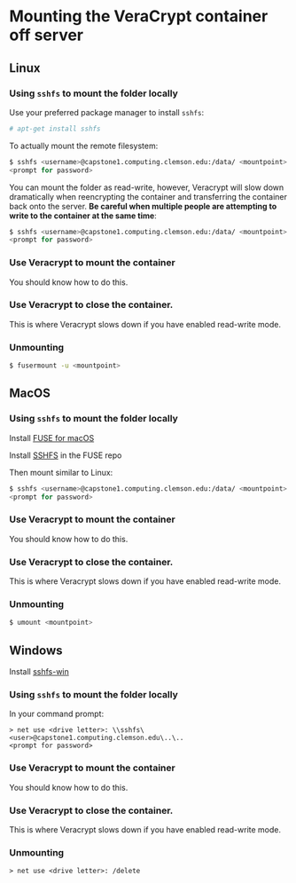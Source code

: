 # Mounting the VeraCrypt container off server

## Linux

### Using `sshfs` to mount the folder locally

Use your preferred package manager to install `sshfs`:

```bash
# apt-get install sshfs
```

To actually mount the remote filesystem:

```bash
$ sshfs <username>@capstone1.computing.clemson.edu:/data/ <mountpoint> -o allow_other,ro
<prompt for password>
```

You can mount the folder as read-write, however, Veracrypt will 
slow down dramatically when reencrypting the container and 
transferring the container back onto the server. __Be careful when
multiple people are attempting to write to the container at the 
same time__:

```bash
$ sshfs <username>@capstone1.computing.clemson.edu:/data/ <mountpoint> -o allow_other
<prompt for password>
```

### Use Veracrypt to mount the container

You should know how to do this.

### Use Veracrypt to close the container.

This is where Veracrypt slows down if you have enabled read-write mode.

### Unmounting

```bash
$ fusermount -u <mountpoint>
```

## MacOS

### Using `sshfs` to mount the folder locally

Install [FUSE for macOS](https://osxfuse.github.io/)

Install [SSHFS](https://github.com/osxfuse/osxfuse/wiki/SSHFS) in the FUSE repo

Then mount similar to Linux:

```bash
$ sshfs <username>@capstone1.computing.clemson.edu:/data/ <mountpoint> -o allow_other,ro
<prompt for password>
```
### Use Veracrypt to mount the container

You should know how to do this.

### Use Veracrypt to close the container.

This is where Veracrypt slows down if you have enabled read-write mode.

### Unmounting

```bash
$ umount <mountpoint>
```

## Windows

Install [sshfs-win](https://github.com/billziss-gh/sshfs-win)

### Using `sshfs` to mount the folder locally

In your command prompt:

```
> net use <drive letter>: \\sshfs\<user>@capstone1.computing.clemson.edu\..\..
<prompt for password>
```

### Use Veracrypt to mount the container

You should know how to do this.

### Use Veracrypt to close the container.

This is where Veracrypt slows down if you have enabled read-write mode.

### Unmounting

```
> net use <drive letter>: /delete
```
